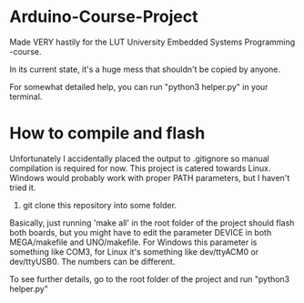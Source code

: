 # Arduino-Course-Project

Made VERY hastily for the LUT University Embedded Systems Programming -course.

In its current state, it's a huge mess that shouldn't be copied by anyone.

For somewhat detailed help, you can run "python3 helper.py" in your terminal.

# How to compile and flash
Unfortunately I accidentally placed the output to .gitignore so manual compilation is required for now.
This project is catered towards Linux. Windows would probably work with proper PATH parameters, but I haven't tried it.

1) git clone this repository into some folder.

Basically, just running 'make all' in the root folder of the project should flash both boards, but you might have to edit the parameter DEVICE in both MEGA/makefile and UNO/makefile.
For Windows this parameter is something like COM3, for Linux it's something like dev/ttyACM0 or dev/ttyUSB0. The numbers can be different.

To see further details, go to the root folder of the project and run "python3 helper.py"
